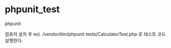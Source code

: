 # phpunit_test
phpunit

컴포저 설치 후
ex) ./vendor/bin/phpunit tests/CalculatorTest.php
로 테스트 코드 실행한다.



